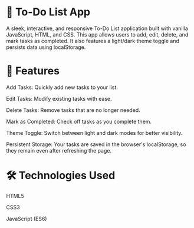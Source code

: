 # 📝 To-Do List App

A sleek, interactive, and responsive To-Do List application built with vanilla JavaScript, HTML, and CSS. This app allows users to add, edit, delete, and mark tasks as completed. It also features a light/dark theme toggle and persists data using localStorage.

# 🚀 Features
Add Tasks: Quickly add new tasks to your list.

Edit Tasks: Modify existing tasks with ease.

Delete Tasks: Remove tasks that are no longer needed.

Mark as Completed: Check off tasks as you complete them.

Theme Toggle: Switch between light and dark modes for better visibility.

Persistent Storage: Your tasks are saved in the browser's localStorage, so they remain even after refreshing the page.

# 🛠️ Technologies Used

HTML5

CSS3

JavaScript (ES6)
